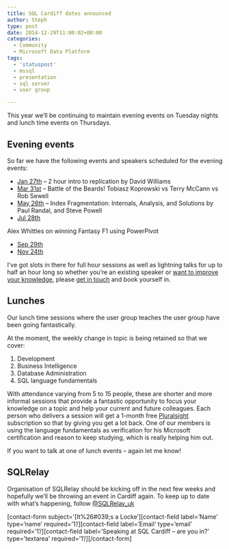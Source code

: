 ```yaml
---
title: SQL Cardiff dates announced
author: Steph
type: post
date: 2014-12-29T11:00:02+00:00
categories:
  - Community
  - Microsoft Data Platform
tags:
  - 'statuspost'
  - mssql
  - presentation
  - sql server
  - user group

---
```

This year we&#8217;ll be continuing to maintain evening events on Tuesday nights and lunch time events on Thursdays.

## Evening events

So far we have the following events and speakers scheduled for the evening events:

  * <a href="http://www.meetup.com/Cardiff-SQL-Server-User-Group/events/218732881/" target="_blank">Jan 27th</a> &#8211; 2 hour intro to replication by David Williams
  * <a href="http://www.meetup.com/Cardiff-SQL-Server-User-Group/events/gxqqclytfbpc/" target="_blank">Mar 31st</a> &#8211; Battle of the Beards! Tobiasz&nbsp;Koprowski vs Terry McCann vs Rob Sewell
  * <a href="http://www.meetup.com/Cardiff-SQL-Server-User-Group/events/219148389/" target="_blank">May 26th</a> &#8211; Index Fragmentation: Internals, Analysis, and Solutions&nbsp;by Paul Randal, and Steve Powell
  * <a href="http://www.meetup.com/Cardiff-SQL-Server-User-Group/events/gxqqclytkblc/" target="_blank">Jul 28th</a>

Alex Whittles on winning Fantasy F1 using PowerPivot

  * <a href="http://www.meetup.com/Cardiff-SQL-Server-User-Group/events/gxqqclytmbmc/" target="_blank">Sep 29th</a>
  * <a href="http://www.meetup.com/Cardiff-SQL-Server-User-Group/events/gxqqclytpbgc/" target="_blank">Nov 24th</a>

I&#8217;ve got slots in there for full hour sessions as well as lightning talks for up to half an hour long so whether you&#8217;re an existing&nbsp;speaker or&nbsp;[want to improve your knowledge][1], please [get in touch][2] and book yourself in.<!--more-->

## Lunches

Our lunch time sessions where the user group teaches the user group have been going fantastically.

At the moment, the weekly change in topic is being retained so that we cover:

  1. Development
  2. Business Intelligence
  3. Database Administration
  4. SQL language fundamentals

With attendance varying from 5 to 15 people, these are shorter and more informal sessions that provide a fantastic opportunity to&nbsp;focus your knowledge on a topic and help your current and future colleagues. Each person who delivers a session will get a 1-month free <a href="http://www.pluralsight.com/" target="_blank">Pluralsight</a> subscription so that by giving you get a lot back. One of our members is using the language fundamentals as verification for his Microsoft certification&nbsp;and reason to keep studying, which is really helping him out.

If you want to talk at one of lunch events &#8211; again let me know!

## SQLRelay

Organisation of SQLRelay should be kicking off in the next few weeks and hopefully we&#8217;ll be throwing an event&nbsp;in Cardiff again. To keep up to date with what&#8217;s happening, follow <a href="http://twitter.com/sqlrelay_uk" target="_blank">@SQLRelay_uk</a>

<a name="ContactMe"></a>

\[contact-form subject='[It%26#039;s a Locke&#8217;\]\[contact-field label=&#8217;Name&#8217; type=&#8217;name&#8217; required=&#8217;1&#8217;/\]\[contact-field label=&#8217;Email&#8217; type=&#8217;email&#8217; required=&#8217;1&#8217;/\]\[contact-field label=&#8217;Speaking at SQL Cardiff &#8211; are you in?&#8217; type=&#8217;textarea&#8217; required=&#8217;1&#8217;/\][/contact-form]

 [1]: http://www.purplefrogsystems.com/blog/2014/08/why-you-should-start-presenting-at-conferences/
 [2]: #ContactMe
